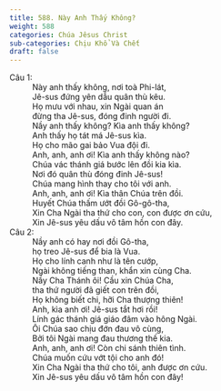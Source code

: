 ```yaml
---
title: 588. Này Anh Thấy Không?
weight: 588
categories: Chúa Jêsus Christ
sub-categories: Chịu Khổ Và Chết
draft: false
---
```

<dl><dt>Câu 1:</dt><dd data-verse="1">Này anh thấy không, nơi toà Phi-lát, <br/>Jê-sus đứng yên dẫu quân thù kêu. <br/>Họ mưu với nhau, xin Ngài quan án <br/>đừng tha Jê-sus, đóng đinh người đi. <br/>Nầy anh thấy không? Kìa anh thấy không? <br/>Anh thấy họ tát má Jê-sus kìa. <br/>Họ cho mão gai bảo Vua đội đi. <br/>Anh, anh, anh ơi! Kìa anh thấy không nào? <br/>Chúa vác thánh giá bước lên đồi kia kìa. <br/>Nơi đó quân thù đóng đinh Jê-sus! <br/>Chúa mang hình thay cho tôi với anh. <br/>Anh, anh, anh ơi! Kìa thân Chúa trên đồi. <br/>Huyết Chúa thấm ướt đồi Gô-gô-tha, <br/>Xin Cha Ngài tha thứ cho con, con được ơn cứu, <br/>Xin Jê-sus yêu dấu vô tâm hồn con đây. </dd><dt>Câu 2:</dt><dd data-verse="2">Nầy anh có hay nơi đồi Gô-tha, <br/>họ treo Jê-sus để bia là Vua. <br/>Họ cho lính canh như là tên cướp, <br/>Ngài không tiếng than, khẩn xin cùng Cha. <br/>Nầy Cha Thánh ôi! Cầu xin Chúa Cha, <br/>tha thứ người đã giết con trên đồi, <br/>Họ không biết chi, hỡi Cha thượng thiên! <br/>Anh, kìa anh ơi! Jê-sus tắt hơi rồi! <br/>Lính gác thánh giá giáo đâm vào hông Ngài. <br/>Ôi Chúa sao chịu đớn đau vô cùng, <br/>Bởi tôi Ngài mang đau thương thế kia. <br/>Anh, anh, anh ơi! Còn chi sánh thiên tình. <br/>Chúa muốn cứu vớt tội cho anh đó! <br/>Xin Cha Ngài tha thứ cho tôi, anh được ơn cứu. <br/>Xin Jê-sus yêu dấu vô tâm hồn con đây! </dd></dl>